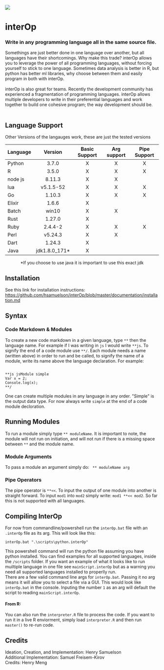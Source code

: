 ![](https://raw.githubusercontent.com/hsamuelson/interOp/master/logos.png)
# interOp
### Write in any programming language all in the same source file. <br>
Somethings are just better done in one language over another, but all languages have their shortcomings. Why make this trade? interOp allows you to leverage the power of all programming languages, without forcing yourself to stick to one language. Sometimes data analysis is better in R, but python has better ml libraries, why choose between them and easily program in both with interOp.   
<br>
interOp is also great for teams. Recently the development community has experienced a fragmentation of programming languages. interOp allows multiple developers to write in their preferential languages and work together to build one cohesive program; the way development should be.    
<br>

## Language Support
Other Versions of the langauges work, these are just the tested versions
<center>

| Language | Version | Basic Support | Arg support | Pipe Support |
|:-------|:-----:|:-------:|:-------:|:-------:|
| Python|3.7.0 | X | X | X |  
| R |3.5.0| X | X | X | 
| node js |8.11.3| X | X  |  |
| lua |v5.1.5-52| X | X |X |
| Go |1.10.3| X | X | X |  
| Elixir |1.6.6| X | |    |
| Batch |win10| X |X |    |
| Rust |1.27.0| X | |    |
| Ruby | 2.4.4-2| X | X|  X  |
| Perl | v5.24.3| X | X|    |
| Dart | 1.24.3| X | |    |
| Java | jdk1.8.0_171*| X |  |    |

*If you choose to use java it is important to use this exact jdk
</center>

## Installation
See this link for installation instructions: <br>
https://github.com/hsamuelson/interOp/blob/master/documentation/installation.md

## Syntax 

### Code Markdown & Modules
To create a new code markdown in a given language, type ```**``` then the language name. For example if I was writing in ```js``` I would write ```**js```. To signify the end of a code module use ```**/```. Each module needs a name (written above) in order to run and be called, to signify the name of a module, write its name above the language declaration. For example:
```
 
**js jsModule simple
Var x = 2;
Console.log(x);
**/
```
One can create multiple modules in any language in any order. "Simple" is the output data type. For now always write ```simple``` at the end of a code module decloration. 
## Running Modules
To run a module simply type ```** moduleName```. It is important to note, the module will not run on initiation, and will not run if there is a missing space between ```**``` and the module name.
  ### Module Arguments
  To pass a module an argument simply do: ``` ** moduleName arg```
  ### Pipe Operators 
  The pipe operator is ```**<<```. To input the output of one module into another is straight forward. To input ```mod1``` into ```mod2``` simply write: ```mod1 **<< mod2```. So far this is not supported with all languages. 
## Compiling InterOp
For now from commandline/powershell run the ```interOp.bat``` file with an ```.interOp``` file as its arg. This will look like this:
```
interOp.bat ".\scripts\python.interOp"
```
This powershell command will run the python file assuming you have python installed. You can find examples for all supported languages, inside the ```/scripts``` folder. If you want an example of what it looks like to run muiltiple language in one file see ```mainScript.interOp``` but as a warning you need all supported languages installed to properlly run. <br>
There are a few valid command line args for ```interOp.bat```. Passing it no arg means it will allow you to select a file via a GUI. This would look like ```interOp.bat``` in the console. 
Inputing the number ```1``` as an arg will default the script to reading ```mainScript.interOp```.

#### From R:
You can also run the ```interpreter.R``` file to process the code. If you want to run it in a live R enviorment, simply load ```interpreter.R``` and then run ```master()``` to re-run code.

## Credits
Ideation, Creation, and Implementation: Henry Samuelson <br>
Additional Implementation: Samuel Freisem-Kirov <br>
Credits: Henry Meng